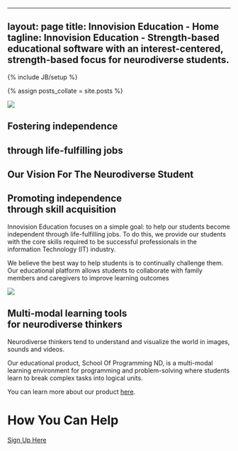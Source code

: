 


---
layout: page
title: Innovision Education - Home
tagline: Innovision Education - Strength-based educational software with an interest-centered, strength-based focus for neurodiverse students.
---
{% include JB/setup %}

{% assign posts_collate = site.posts %}



<div class="featurette cursor-pointer">
  <a class="cursor-pointer" onclick="$('#image-to-show').attr('src','../assets/img/mockup01_1644x1284.png');$('#image-popup').modal({ keyboard: true, show: true, backdrop: true});">
    <img class="featurette-image pull-right popup-image img-polaroid" src="../assets/img/mockup01_524x409.png"></img>
	<!-- The image contains Rails, a copyrighted character of the transformer universe. We are currently using this image under fair-use. If the copyright holder doth protest, we will immediately remove this image and replace it with another character. -->
  </a>
  
<!--  <iframe class="featurette-video pull-right" src="http://player.vimeo.com/video/41001941?api=0" width="640" height="360" frameborder="0" webkitAllowFullScreen = "webkitAllowFullScreen" mozallowfullscreen = "mozallowfullscreen" allowFullScreen = "allowFullScreen"> </iframe> -->
  <h2 class="featurette-heading2">Fostering independence</h2>
  <h2 class="featurette-heading muted">through life-fulfilling jobs</h2>
<!--  <h2 class="featurette-heading muted no-underline"><a href="/technology.html">See Our Vision</a></h2> -->
</div>

<!--
<div class="huge-divider pagination-centered">
  <h1>OUR VISION FOR THE NEURODIVERSE STUDENT</h1>
</div>  
-->

<div class="featurette cursor-pointer">
  <h2 class="featurette-heading">Our Vision For The Neurodiverse Student</h2>
</div>  


<div class="featurette cursor-pointer">
<!--  <img class="featurette-image pull-left popup-image img-polaroid" src="../assets/img/independence.png"></img> -->
  <!-- Image source: http://en.wikipedia.org/wiki/File:TorreAGBARandbluesky.jpg -->
  <h2 class="featurette-heading3">Promoting independence<br><span class="muted">through skill acquisition</span></h2>
  <p class="lead">Innovision Education focuses on a simple goal: to help our students become independent through life-fulfilling jobs. To do this, we provide our students with the core skills required to be successful professionals in the information Technology (IT) industry.</p>
  <p class="lead">We believe the best way to help students is to continually challenge them. Our educational platform allows students to collaborate with family members and caregivers to improve learning outcomes</p>
</div>

<!-- <hr class="featurette-divider"> -->

<div class="featurette cursor-pointer">
  <img class="featurette-image pull-right popup-image img-polaroid" src="../assets/img/visualthinking.png"></img>
  <!-- http://en.wikipedia.org/wiki/File:Colouring_pencils.jpg -->
  <h2 class="featurette-heading4">Multi-modal learning tools<br><span class="muted">for neurodiverse thinkers</span></h2>
  <p class="lead">Neurodiverse thinkers tend to understand and visualize the world in images, sounds and videos.</p>
  <p class="lead">Our educational product, School Of Programming ND, is a multi-modal learning environment for programming and problem-solving where students learn to break complex tasks into logical units.</p>
  <p class="lead">You can learn more about our product <a href="/products.html">here</a>.</p>
</div>

<!--
<div class="featurette">
  <p class="pagination-centered">
    <iframe class="featurette-video" src="http://player.vimeo.com/video/52974956" width="940" height="530" frameborder="0" webkitAllowFullScreen = "webkitAllowFullScreen" mozallowfullscreen = "mozallowfullscreen" allowFullScreen = "allowFullScreen"> </iframe>
  </p>
  <p class="lead">Keep as video example</p>
</div>

-->

<div class="signup-divider pagination-centered">
  <h1>How You Can Help</h1>
  <a class="btn btn-large btn-success" href="/signup.html">Sign Up Here</a>
</div>

